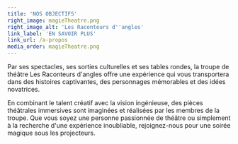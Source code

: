 ```yaml
---
title: 'NOS OBJECTIFS'
right_image: magieTheatre.png
right_image_alt: 'Les Raconteurs d''angles'
link_label: 'EN SAVOIR PLUS'
link_url: /a-propos
media_order: magieTheatre.png
---
```


Par ses spectacles, ses sorties culturelles et ses tables rondes, la troupe de théâtre Les Raconteurs d'angles offre une expérience qui vous transportera dans des histoires captivantes, des personnages mémorables et des idées novatrices.

En combinant le talent créatif avec la vision ingénieuse, des pièces théâtrales immersives sont imaginées et réalisées par les membres de la troupe. Que vous soyez une personne passionnée de théâtre ou simplement à la recherche d'une expérience inoubliable, rejoignez-nous pour une soirée magique sous les projecteurs.